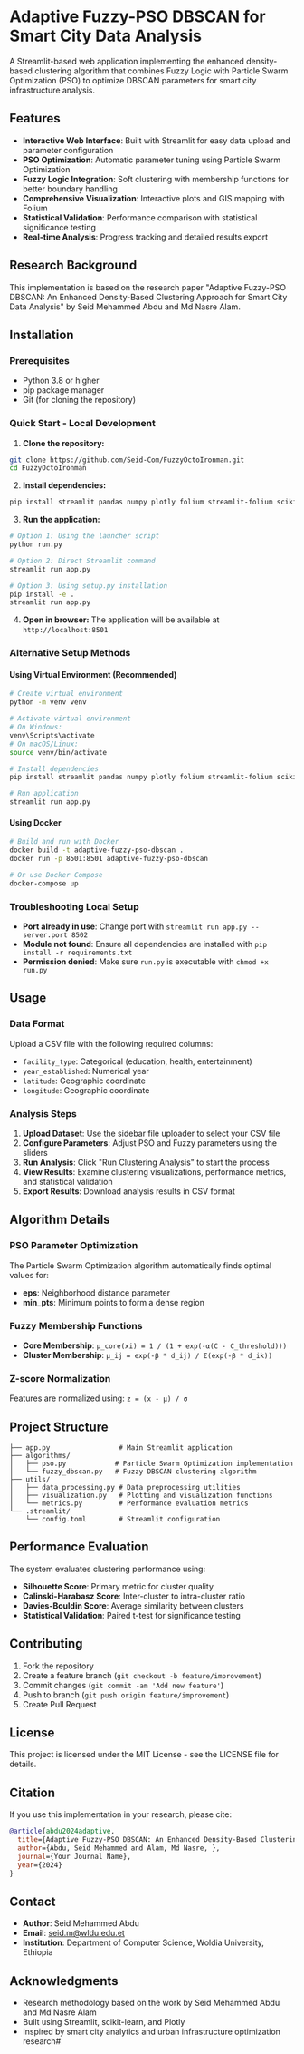 # Adaptive Fuzzy-PSO DBSCAN for Smart City Data Analysis

A Streamlit-based web application implementing the enhanced density-based clustering algorithm that combines Fuzzy Logic with Particle Swarm Optimization (PSO) to optimize DBSCAN parameters for smart city infrastructure analysis.

## Features

- **Interactive Web Interface**: Built with Streamlit for easy data upload and parameter configuration
- **PSO Optimization**: Automatic parameter tuning using Particle Swarm Optimization
- **Fuzzy Logic Integration**: Soft clustering with membership functions for better boundary handling
- **Comprehensive Visualization**: Interactive plots and GIS mapping with Folium
- **Statistical Validation**: Performance comparison with statistical significance testing
- **Real-time Analysis**: Progress tracking and detailed results export

## Research Background

This implementation is based on the research paper "Adaptive Fuzzy-PSO DBSCAN: An Enhanced Density-Based Clustering Approach for Smart City Data Analysis" by Seid Mehammed Abdu and Md Nasre Alam.

## Installation

### Prerequisites

- Python 3.8 or higher
- pip package manager
- Git (for cloning the repository)

### Quick Start - Local Development

1. **Clone the repository:**
```bash
git clone https://github.com/Seid-Com/FuzzyOctoIronman.git
cd FuzzyOctoIronman
```

2. **Install dependencies:**
```bash
pip install streamlit pandas numpy plotly folium streamlit-folium scikit-learn scipy
```

3. **Run the application:**
```bash
# Option 1: Using the launcher script
python run.py

# Option 2: Direct Streamlit command
streamlit run app.py

# Option 3: Using setup.py installation
pip install -e .
streamlit run app.py
```

4. **Open in browser:**
The application will be available at `http://localhost:8501`

### Alternative Setup Methods

#### Using Virtual Environment (Recommended)
```bash
# Create virtual environment
python -m venv venv

# Activate virtual environment
# On Windows:
venv\Scripts\activate
# On macOS/Linux:
source venv/bin/activate

# Install dependencies
pip install streamlit pandas numpy plotly folium streamlit-folium scikit-learn scipy

# Run application
streamlit run app.py
```

#### Using Docker
```bash
# Build and run with Docker
docker build -t adaptive-fuzzy-pso-dbscan .
docker run -p 8501:8501 adaptive-fuzzy-pso-dbscan

# Or use Docker Compose
docker-compose up
```

### Troubleshooting Local Setup

- **Port already in use**: Change port with `streamlit run app.py --server.port 8502`
- **Module not found**: Ensure all dependencies are installed with `pip install -r requirements.txt`
- **Permission denied**: Make sure `run.py` is executable with `chmod +x run.py`

## Usage

### Data Format

Upload a CSV file with the following required columns:
- `facility_type`: Categorical (education, health, entertainment)
- `year_established`: Numerical year
- `latitude`: Geographic coordinate
- `longitude`: Geographic coordinate

### Analysis Steps

1. **Upload Dataset**: Use the sidebar file uploader to select your CSV file
2. **Configure Parameters**: Adjust PSO and Fuzzy parameters using the sliders
3. **Run Analysis**: Click "Run Clustering Analysis" to start the process
4. **View Results**: Examine clustering visualizations, performance metrics, and statistical validation
5. **Export Results**: Download analysis results in CSV format

## Algorithm Details

### PSO Parameter Optimization

The Particle Swarm Optimization algorithm automatically finds optimal values for:
- **eps**: Neighborhood distance parameter
- **min_pts**: Minimum points to form a dense region

### Fuzzy Membership Functions

- **Core Membership**: `μ_core(xi) = 1 / (1 + exp(-α(C - C_threshold)))`
- **Cluster Membership**: `μ_ij = exp(-β * d_ij) / Σ(exp(-β * d_ik))`

### Z-score Normalization

Features are normalized using: `z = (x - μ) / σ`

## Project Structure

```
├── app.py                 # Main Streamlit application
├── algorithms/
│   ├── pso.py            # Particle Swarm Optimization implementation
│   └── fuzzy_dbscan.py   # Fuzzy DBSCAN clustering algorithm
├── utils/
│   ├── data_processing.py # Data preprocessing utilities
│   ├── visualization.py   # Plotting and visualization functions
│   └── metrics.py         # Performance evaluation metrics
└── .streamlit/
    └── config.toml        # Streamlit configuration
```

## Performance Evaluation

The system evaluates clustering performance using:
- **Silhouette Score**: Primary metric for cluster quality
- **Calinski-Harabasz Score**: Inter-cluster to intra-cluster ratio
- **Davies-Bouldin Score**: Average similarity between clusters
- **Statistical Validation**: Paired t-test for significance testing

## Contributing

1. Fork the repository
2. Create a feature branch (`git checkout -b feature/improvement`)
3. Commit changes (`git commit -am 'Add new feature'`)
4. Push to branch (`git push origin feature/improvement`)
5. Create Pull Request

## License

This project is licensed under the MIT License - see the LICENSE file for details.

## Citation

If you use this implementation in your research, please cite:

```bibtex
@article{abdu2024adaptive,
  title={Adaptive Fuzzy-PSO DBSCAN: An Enhanced Density-Based Clustering Approach for Smart City Data Analysis},
  author={Abdu, Seid Mehammed and Alam, Md Nasre, },
  journal={Your Journal Name},
  year={2024}
}
```

## Contact

- **Author**: Seid Mehammed Abdu
- **Email**: seid.m@wldu.edu.et
- **Institution**: Department of Computer Science, Woldia University, Ethiopia

## Acknowledgments

- Research methodology based on the work by Seid Mehammed Abdu and Md Nasre Alam
- Built using Streamlit, scikit-learn, and Plotly
- Inspired by smart city analytics and urban infrastructure optimization research#

